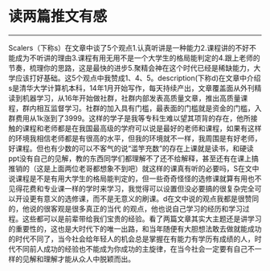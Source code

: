 # 读两篇推文有感
************************
Scalers（下称s）在文章中谈了5个观点1.认真听讲是一种能力2.课程讲的不好不能成为不听讲的理由3.课程有用无用不是一个大学生的格局能判定的4.跟上老师的节奏，梳理你的思路，这是最快的进步5.聚精会神在这个时代已经是稀缺能力，大学应该打好基础。这5个观点中我赞成1、4、5。description(下称d)在文章中介绍s是清华大学计算机本科，14年1月开始写作，每天持续产出，文章覆盖面从外刊精读到机器学习，从16年开始做社群，社群内部发表高质量文章，推出高质量课程，群内相互监督学习。社群的加入具有门槛，最表面的门槛就是资金的门槛，入群费用从1k涨到了3999。这样的学子是我等专科生难以望其项背的存在，他所接触的课程和老师都是在我国最高级的学府可以说是最好的老师和课程，如果有这样的环境我相信老师都是有很高的水平，但我的环境就不一样，我周围是有好老师，好课程。但也有少数的可以不客气的说“滥竽充数”的存在上课就是读书，和硬读ppt没有自己的见解，教的东西同学们都理解不了还不给解释，甚至还有在课上搞推销的（这是上面两位老哥都想象不到吧）就这样的课真有听的必要吗，S在文中说课程是不是有用大学生的格局能判定的，但一些奇奇怪怪的选修课就算有用也不见得花费和专业课一样的学时来学习，我觉得可以设置但没必要搞的很复杂完全可以开设更有意义的选修课，而不是无意义的刷课。d在文中说的观点我都是很赞同的，他说的很客观是很多真正的当代 的观点，他也说自己学习的经历和学习过程。这些都可以是前辈带给我们宝贵的经验。看了两篇文章其实大主题还是讲学习的重要性的，这也是大时代下的唯一出路，和当年随便有大胆想法敢去做就能成功的时代不同了，当今社会给年轻人的机会总是掌握在有能力有学历有成绩的人，时代不同前人成功的经验也不能成为你成功的主旋律，在当今社会一定要有自己不一样的见解和理解才能从众人中脱颖而出。
